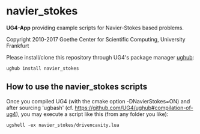 # navier_stokes #

**UG4-App** providing example scripts for Navier-Stokes based problems.

Copyright 2010-2017 Goethe Center for Scientific Computing, University Frankfurt

Please install/clone this repository through UG4's package manager
[ughub](https://github.com/UG4/ughub):

    ughub install navier_stokes


## How to use the navier_stokes scripts ##
Once you compiled UG4 (with the cmake option -DNavierStokes=ON)
and after sourcing 'ugbash'
(cf. https://github.com/UG4/ughub#compilation-of-ug4),
you may execute a script like this (from any folder you like):

    ugshell -ex navier_stokes/drivencavity.lua
